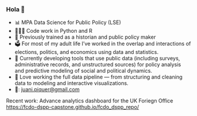 ### Hola 👋

- 📊 MPA Data Science for Public Policy (LSE)
- 🧑🏼‍💻 Code work in Python and R
- 📖 Previously trained as a historian and public policy maker
- 🗳️ For most of my adult life I’ve worked in the overlap and interactions of elections, politics, and economics using data and statistics.
- 🔭  Currently developing tools that use public data (including surveys, administrative records, and unstructured sources) for policy analysis and predictive modeling of social and political dynamics.
- 🪈 Love working the full data pipeline — from structuring and cleaning data to modeling and interactive visualizations.
- 📧: juani.piquer@gmail.com



      

Recent work: Advance analytics dashboard for the UK Foriegn Office https://fcdo-dspp-capstone.github.io/fcdo_dspp_repo/
